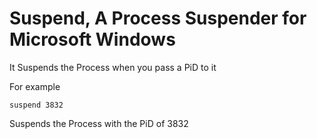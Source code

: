 # Suspend, A Process Suspender for Microsoft Windows


It Suspends the Process when you pass a PiD to it

For example


```
suspend 3832
```

Suspends the Process with the PiD of 3832
